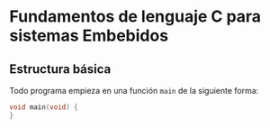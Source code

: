 # Fundamentos de lenguaje C para sistemas Embebidos

## Estructura básica

Todo programa empieza en una función `main` de la siguiente forma:

```c
void main(void) {
}
```

